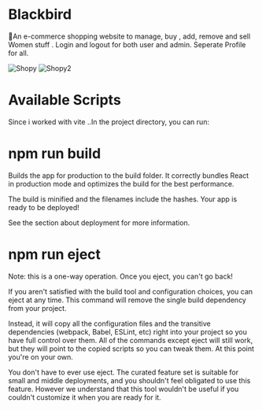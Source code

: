 # Blackbird
🛒An e-commerce shopping website to manage, buy , add, remove and sell Women stuff .  Login and logout for both user and admin. Seperate Profile for all.





![Shopy](https://user-images.githubusercontent.com/87044522/192654119-8f9b2d53-6aa4-47c8-bc0f-b7a4a9c3789d.png)
![Shopy2](https://user-images.githubusercontent.com/87044522/192654250-cbe30384-0aea-45bd-b9ca-b14382776e33.png)





# Available Scripts
Since i worked with vite ..In the project directory, you can run:

# npm run build
Builds the app for production to the build folder.
It correctly bundles React in production mode and optimizes the build for the best performance.

The build is minified and the filenames include the hashes.
Your app is ready to be deployed!

See the section about deployment for more information.

# npm run eject
Note: this is a one-way operation. Once you eject, you can't go back!

If you aren't satisfied with the build tool and configuration choices, you can eject at any time. This command will remove the single build dependency from your project.

Instead, it will copy all the configuration files and the transitive dependencies (webpack, Babel, ESLint, etc) right into your project so you have full control over them. All of the commands except eject will still work, but they will point to the copied scripts so you can tweak them. At this point you're on your own.

You don't have to ever use eject. The curated feature set is suitable for small and middle deployments, and you shouldn't feel obligated to use this feature. However we understand that this tool wouldn't be useful if you couldn't customize it when you are ready for it.

